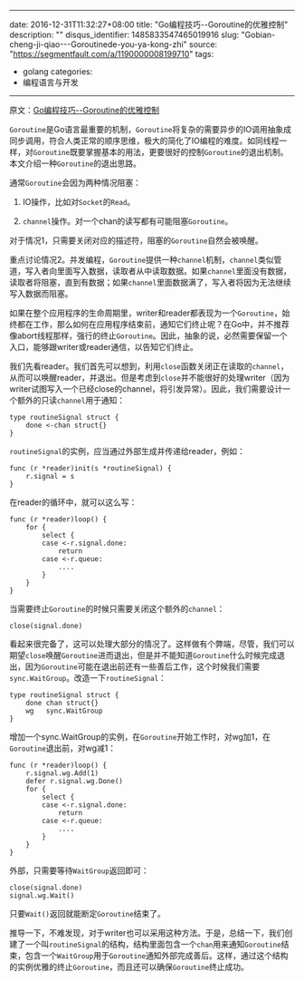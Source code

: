 
---
date: 2016-12-31T11:32:27+08:00
title: "Go编程技巧--Goroutine的优雅控制"
description: ""
disqus_identifier: 1485833547465019916
slug: "Gobian-cheng-ji-qiao---Goroutinede-you-ya-kong-zhi"
source: "https://segmentfault.com/a/1190000008199710"
tags: 
- golang 
categories:
- 编程语言与开发
---

原文：[Go编程技巧--Goroutine的优雅控制](http://www.pchou.info/go/2017/01/23/Go-goroutine-control.html)

`Goroutine`是Go语言最重要的机制，`Goroutine`将复杂的需要异步的IO调用抽象成同步调用，符合人类正常的顺序思维，极大的简化了IO编程的难度。如同线程一样，对`Goroutine`既要掌握基本的用法，更要很好的控制`Goroutine`的退出机制。本文介绍一种`Goroutine`的退出思路。

通常`Goroutine`会因为两种情况阻塞：

1.  IO操作，比如对`Socket`的`Read`。

2.  `channel`操作。对一个chan的读写都有可能阻塞`Goroutine`。

对于情况1，只需要关闭对应的描述符，阻塞的`Goroutine`自然会被唤醒。

重点讨论情况2。并发编程，`Goroutine`提供一种`channel`机制，`channel`类似管道，写入者向里面写入数据，读取者从中读取数据。如果`channel`里面没有数据，读取者将阻塞，直到有数据；如果`channel`里面数据满了，写入者将因为无法继续写入数据而阻塞。

如果在整个应用程序的生命周期里，writer和reader都表现为一个`Goroutine`，始终都在工作，那么如何在应用程序结束前，通知它们终止呢？在Go中，并不推荐像abort线程那样，强行的终止`Goroutine`。因此，抽象的说，必然需要保留一个入口，能够跟writer或reader通信，以告知它们终止。

我们先看reader。我们首先可以想到，利用`close`函数关闭正在读取的`channel`，从而可以唤醒reader，并退出。但是考虑到`close`并不能很好的处理writer（因为writer试图写入一个已经close的channel，将引发异常）。因此，我们需要设计一个额外的只读`channel`用于通知：

    type routineSignal struct {
        done <-chan struct{}
    }

`routineSignal`的实例，应当通过外部生成并传递给reader，例如：

    func (r *reader)init(s *routineSignal) {
        r.signal = s
    }

在reader的循环中，就可以这么写：

    func (r *reader)loop() {
        for {
            select {
            case <-r.signal.done:
                return
            case <-r.queue:
                ....
            }
        }
    }

当需要终止`Goroutine`的时候只需要关闭这个额外的`channel`：

    close(signal.done)

看起来很完备了，这可以处理大部分的情况了。这样做有个弊端，尽管，我们可以期望`close`唤醒`Goroutine`进而退出，但是并不能知道`Goroutine`什么时候完成退出，因为`Goroutine`可能在退出前还有一些善后工作，这个时候我们需要`sync.WaitGroup`。改造一下`routineSignal`：

    type routineSignal struct {
        done chan struct{}
        wg   sync.WaitGroup
    }

增加一个sync.WaitGroup的实例，在`Goroutine`开始工作时，对wg加1，在`Goroutine`退出前，对wg减1：

    func (r *reader)loop() {
        r.signal.wg.Add(1)
        defer r.signal.wg.Done()
        for {
            select {
            case <-r.signal.done:
                return
            case <-r.queue:
                ....
            }
        }
    }

外部，只需要等待`WaitGroup`返回即可：

    close(signal.done)
    signal.wg.Wait()

只要`Wait()`返回就能断定`Goroutine`结束了。

推导一下，不难发现，对于writer也可以采用这种方法。于是，总结一下，我们创建了一个叫`routineSignal`的结构，结构里面包含一个`chan`用来通知`Goroutine`结束，包含一个`WaitGroup`用于`Goroutine`通知外部完成善后。这样，通过这个结构的实例优雅的终止`Goroutine`，而且还可以确保`Goroutine`终止成功。

